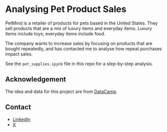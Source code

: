 # Analysing Pet Product Sales

PetMind is a retailer of products for pets based in the United States. They sell products that are a mix of luxury items and everyday items. Luxury items include toys; everyday items include food.

The company wants to increase sales by focusing on products that are bought repeatedly, and has contacted me to analyse how repeat purchases impact sales.

See the `pet_supplies.ipynb` file in this repo for a step-by-step analysis.

## Acknowledgement

The idea and data for this project are from [DataCamp](https://projects.datacamp.com/projects/2194).

## Contact

- [LinkedIn](inkedin.com/in/nzubeifechukwu/)
- [X](x.com/nzubeIfechukwu)
